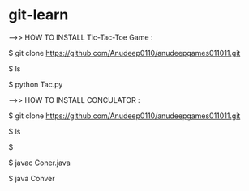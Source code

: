 # git-learn
-->> HOW TO INSTALL Tic-Tac-Toe Game : 

$ git clone https://github.com/Anudeep0110/anudeepgames011011.git

$ ls

$ python Tac.py


-->> HOW TO INSTALL CONCULATOR :

$ git clone https://github.com/Anudeep0110/anudeepgames011011.git

$ ls

$

$ javac Coner.java

$ java Conver

